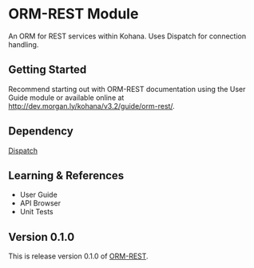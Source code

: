 # ORM-REST Module

An ORM for REST services within Kohana. Uses Dispatch for connection handling.

## Getting Started

Recommend starting out with ORM-REST documentation using the User Guide module or available 
online at http://dev.morgan.ly/kohana/v3.2/guide/orm-rest/.

## Dependency

[Dispatch](https://github.com/morgan/kohana-dispatch)

## Learning & References

- User Guide
- API Browser
- Unit Tests

## Version 0.1.0

This is release version 0.1.0 of [ORM-REST](https://github.com/morgan/kohana-orm-rest).